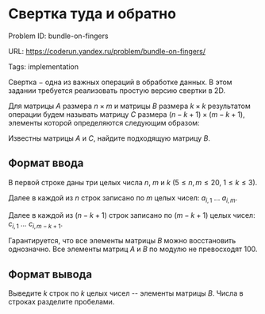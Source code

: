 # Свертка туда и обратно

Problem ID: bundle-on-fingers

URL: https://coderun.yandex.ru/problem/bundle-on-fingers/

Tags: implementation

Свертка $-$ одна из важных операций в обработке данных. В этом задании требуется реализовать простую версию свертки в 2D.

Для матрицы $A$ размера $n \times m$ и матрицы $B$ размера $k \times k$ результатом операции будем называть матрицу $C$ размера $(n - k + 1) \times (m - k + 1)$, элементы которой определяются следующим образом:

Известны матрицы $A$ и $C$, найдите подходящую матрицу $B$.


## Формат ввода

В первой строке даны три целых числа $n$, $m$ и $k$ ($5 \le n, m \le 20$, $1 \le k \le 3$).

Далее в каждой из $n$ строк записано по $m$ целых чисел: $a_{i,1}$ $\ldots$ $a_{i,m}$.

Далее в каждой из $(n-k+1)$ строк записано по $(m-k+1)$ целых чисел: $c_{i,1}$ $\ldots$ $c_{i,m-k+1}$.

Гарантируется, что все элементы матрицы $B$ можно восстановить однозначно. Все элементы матриц $A$ и $B$ по модулю не превосходят 100.


## Формат вывода

Выведите $k$ строк по $k$ целых чисел -- элементы матрицы $B$. Числа в строках разделите пробелами.

